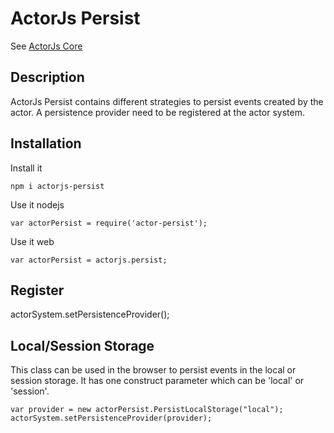 ActorJs Persist
============

See [ActorJs Core](https://github.com/actorjs/actor-core)

Description
-----------

ActorJs Persist contains different strategies to persist events created by the actor. A persistence provider need to be registered at the actor system.

Installation
------------
Install it
```
npm i actorjs-persist
```

Use it nodejs
```
var actorPersist = require('actor-persist');
```

Use it web
```
var actorPersist = actorjs.persist;
```

Register
--------
actorSystem.setPersistenceProvider(<Provider>);


Local/Session Storage
---------------------
This class can be used in the browser to persist events in the local or session storage. It has one construct parameter which can be 'local' or 'session'.
```
var provider = new actorPersist.PersistLocalStorage("local");
actorSystem.setPersistenceProvider(provider);
```